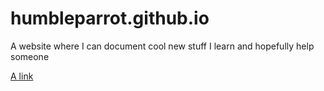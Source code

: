 # humbleparrot.github.io
A website where I can document cool new stuff I learn and hopefully help someone

[A link](page1.html)

